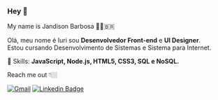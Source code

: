 ### Hey 👋

My name is Jandison Barbosa 👦🏼‍🇧🇷

<p align="left">
  Olá, meu nome é Iuri sou <strong>Desenvolvedor Front-end</strong> e <strong>UI Designer</strong>.<br>
  Estou cursando Desenvolvimento de Sistemas e Sistema para Internet.
</p>

<p align="left">
  🚀 Skills: <strong>JavaScript, Node.js, HTML5, CSS3, SQL e NoSQL.</strong>
</p>

Reach me out 👇🏼

[![Gmail](https://img.shields.io/badge/-jandsonbarbosa.dev@gmail.com-e34c41?style=flat-square&labelColor=e34c41&logo=gmail&logoColor=white&link=jandsonbarbosa.dev@gmail.com)](mailto:jandsonbarbosa.dev@gmail.com) [![Linkedin Badge](https://img.shields.io/badge/-Jandison%20Barbosa-blue?style=flat-square&logo=Linkedin&logoColor=white&link=https://www.linkedin.com/in/jandisonbarbosa)](https://www.linkedin.com/in/jandisonbarbosa)


